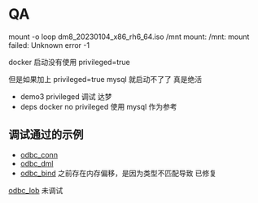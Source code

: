 # QA

mount -o loop dm8_20230104_x86_rh6_64.iso /mnt
mount: /mnt: mount failed: Unknown error -1

docker 启动没有使用 privileged=true

但是如果加上 privileged=true mysql 就启动不了了 真是绝活

- demo3 privileged 调试 达梦
- deps docker no privileged 使用 mysql 作为参考

## 调试通过的示例

- [odbc_conn](./odbctest/odbc_conn.c)
- [odbc_dml](./odbctest/odbc_dml.c)
- [odbc_bind](./odbctest/odbc_bind.c) 之前存在内存偏移，是因为类型不匹配导致 已修复

[odbc_lob](./odbctest/odbc_lob.c) 未调试
